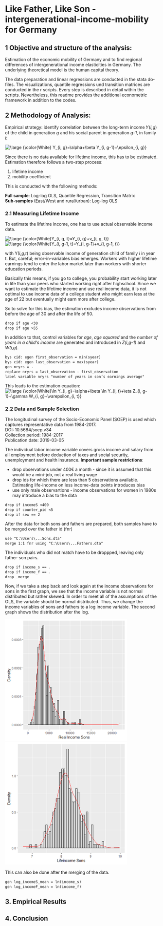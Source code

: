 # Like Father, Like Son - intergenerational-income-mobility for Germany

## 1 Objective and structure of the analysis:
Estimation of the economic mobility of Germany and to find regional differences of intergenerational income elasticities in Germany. The underlying theoretical model is the human capital theory.

The data preparation and linear regressions are conducted in the stata do-files. The visualizations, quantile regressions und transition matrices are conducted in the r scripts.
Every step is described in detail within the scripts. Nevertheless, this readme provides the additional econometric framework in addition to the codes. 

## 2 Methodology of Analysis:

Empirical strategy: identify correlation between the long-term income 𝑌(*i,g*) of the child in generation *g* and his social parent in generation *g-1*, in family *i*:

<img src="https://latex.codecogs.com/svg.latex?\bg_black&space;\large&space;{\color{White}&space;Y_{i,&space;g}=\alpha&plus;\beta&space;Y_{i,&space;g-1}&plus;\epsilon_{i,&space;g}}" title="\large {\color{White} Y_{i, g}=\alpha+\beta Y_{i, g-1}+\epsilon_{i, g}}" />

Since there is no data available for lifetime income, this has to be estimated. Estimation therefore follows a two-step process:

1. lifetime income
2. mobility coefficient

This is conducted with the following methods:

**Full sample**: Log-log OLS, Quantile Regression, Transition Matrix  
**Sub-samples** (East/West and rural/urban): Log-log OLS

### 2.1 Measuring Lifetime Income

To estimate the lifetime income, one has to use actual observable income data. 

<img src="https://latex.codecogs.com/svg.latex?\bg_black&space;\large&space;{\color{White}Y_{i,&space;g,&space;t}=Y_{i,&space;g}&plus;v_{i,&space;g,&space;t}}" title="\large {\color{White}Y_{i, g, t}=Y_{i, g}+v_{i, g, t}}" />

<img src="https://latex.codecogs.com/svg.latex?\bg_black&space;\large&space;{\color{White}Y_{i,&space;g-1,&space;t}=Y_{i,&space;g-1}&plus;v_{i,&space;g-1,&space;t}}" title="\large {\color{White}Y_{i, g-1, t}=Y_{i, g-1}+v_{i, g-1, t}}" />

with Y(*i,g,t*) being observable income of generation child of family *i* in year t. But, careful; error-in-variables bias emerges. Workers with higher lifetime earnings tend to enter the labor market later than workers with shorter education periods.

Basically this means, if you go to college, you probability start working later in life than your peers who started working right after highschool. Since we want to estimate the lifetime income and use real income data, it is not optimal to use income data of a college student who might earn less at the age of 22 but eventually might earn more after college.

So to solve for this bias, the estimation excludes income observations from before the age of 30 and after the life of 50.
```
drop if age <30
drop if age >55
```
In addition to that, control variables for *age*, *age squared* and the *number of years in a child's income* are generated and introduced in *Z(i,g-1)* and *W(i,g*).

```
bys cid: egen first_observation = min(syear)
bys cid: egen last_observation = max(syear)
gen nryrs = .
replace nryrs = last_observation - first_observation
label variable nryrs "number of years in son’s earnings average"
```
This leads to the estimation equation:  
<img src="https://latex.codecogs.com/svg.latex?\bg_black&space;\large&space;{\color{White}\ln&space;Y_{i,&space;g}=\alpha&plus;\beta&space;\ln&space;Y_{i,&space;t}&plus;\eta&space;Z_{i,&space;g-1}&plus;\gamma&space;W_{i,&space;g}&plus;\varepsilon_{i,&space;t}}" title="\large {\color{White}\ln Y_{i, g}=\alpha+\beta \ln Y_{i, t}+\eta Z_{i, g-1}+\gamma W_{i, g}+\varepsilon_{i, t}}" />


### 2.2 Data and Sample Selection

The longitudinal survey of the Socio-Economic Panel (SOEP) is used which captures representative data from 1984-2017.  
DOI: 10.5684/soep.v34  
Collection period: 1984-2017  
Publication date: 2019-03-05  

The individual labor income variable covers gross income and salary from all employment before deduction of taxes and social security, unemployment and health insurance.
**Important sample restrictions**:  

- drop observations under 400€ a month - since it is assumed that this would be a mini-job, not a real living wage  
- drop ids for which there are less than 5 observations available. Estimating life-income on less income-data points introduces bias
- use only male observartions - income observations for women in 1980s may introduce a bias to the data  

```
drop if incomeS <400
drop if counter_pid <5
drop if sex == 2
```

After the data for both sons and fathers are prepared, both samples have to be merged over the father id (fnr)

```
use "C:\Users\...Sons.dta"
merge 1:1 fnr using "C:\Users\...Fathers.dta"
```
The individuals who did not match have to be droppped, leaving only father-son pairs. 

```
drop if income_s == .
drop if income_f == .
drop _merge
```
Now, if we take a step back and look again at the income observations for sons in the first graph, we see that the income variable is not normal distributed but rather skewed. In order to meet all of the assumptions of the OLS, the variable should be normal distributed. Thus, we change the income variables of sons and fathers to a log income variable. The second graph shows the distribution after the log.

<img src="images/02_histogram_density.png" width="400">
<img src="images/03_histogram_density_ln.png" width="400">

This can also be done after the merging of the data. 
```
gen log_incomeS_mean = ln(income_s)
gen log_incomeF_mean = ln(income_f)
```



## 3. Empirical Results



## 4. Conclusion



